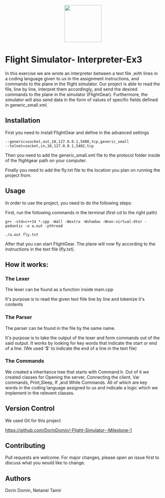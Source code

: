  <p align="center">
 <img src="https://user-images.githubusercontent.com/58748407/138865062-296148ad-4b85-41eb-9b43-a4dc9565690d.png" width="120" height="120">
</p>

# Flight Simulator- Interpreter-Ex3
In this exercise we are wrote an interpreter between a text file ,with lines in a coding language given to us in the assignment instructions, and commands to the plane in the flight simulator. Our project is able to read the file, line by line, interpret them accordingly, and send the desired commands to the plane in the simulator (FlightGear). Furthermore, the simulator will also send data in the form of values of specific fields defined in generic_small.xml. 

## Installation

First you need to install FlightGear and define in the advanced settings 

```
--generic=socket,out,10,127.0.0.1,5400,tcp,generic_small   
--telnet=socket,in,10,127.0.0.1,5402,tcp
```
Then you need to add the generic_small.xml file to the protocol folder inside of the flightgear path on your computer.

Finally you need to add the fly.txt file to the location you plan on running the project from.
## Usage

In order to use the project, you need to do the following steps:

First, run the following commands in the terminal (first cd to the right path)
```
g++ -std=c++14 *.cpp -Wall -Wextra -Wshadow -Wnon-virtual-dtor -pedantic -o a.out -pthread

./a.out fly.txt
```

After that you can start FlightGear. The plane will now fly according to the instructions in the text file (fly.txt).

## How it works:

### The Lexer

The lexer can be found as a function inside main.cpp

It's purpose is to read the given text fiile line by line and tokenize it's contents

### The Parser

The parser can be found in the file by the same name.

It's purpose is to take the output of the lexer and form commands out of the said output. It works by looking for key words that indicate the start or end of a line. (We used '$' to indicate the end of a line in the text file)

### The Commands

We created a inheritance tree that starts with Command.h. Out of it we created classes for Opening the server, Connecting the client, Var commands, Print,Sleep, If ,and While Commands. All of which are key words in the coding language assigned to us and indicate a logic which we implement in the relevent classes.

## Version Control

We used Git for this project

https://github.com/DorinDomin/-Flight-Simulator--Milestone-1

## Contributing
Pull requests are welcome. For major changes, please open an issue first to discuss what you would like to change.


## Authors
Dorin Domin, Netanel Tamir

